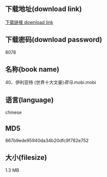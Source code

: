 ## 下载地址(download link)
[下载链接 download link](https://voluble-croquembouche-d321dc.netlify.app/?s=40%E3%80%81%E4%BC%8A%E5%88%A9%E4%BA%9A%E7%89%B9+%28%E4%B8%96%E7%95%8C%E5%8D%81%E5%A4%A7%E6%96%87%E8%B1%AA%29_%E8%8D%B7%E9%A9%AC_.mobi)

## 下载密码(download password)
8078

## 名称(book name)
40、伊利亚特 (世界十大文豪)_荷马_.mobi.mobi

## 语言(language)
chinese

## MD5
867b9ede95940da34b20dfc9f782e752

## 大小(filesize)
1.3 MB
